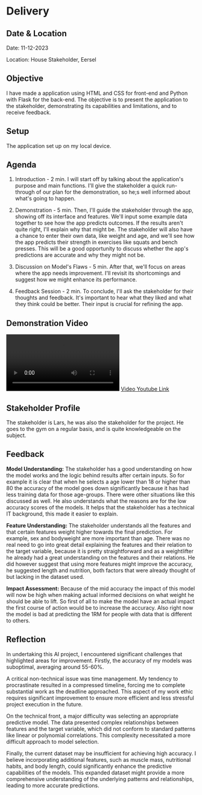 # Delivery

## Date & Location
Date: 11-12-2023

Location: House Stakeholder, Eersel

## Objective
I have made a application using HTML and CSS for front-end and Python with Flask for the back-end.
The objective is to present the application to the stakeholder, demonstrating its capabilities and limitations, and to receive feedback.

## Setup
The application set up on my local device.

## Agenda
1. Introduction - 2 min.
    I will start off by talking about the application's purpose and main functions. I'll give the stakeholder a quick run-through of our plan for the demonstration, so he;s well informed about what's going to happen.

2. Demonstration - 5 min.
    Then, I'll guide the stakeholder through the app, showing off its interface and features. We'll input some example data together to see how the app predicts outcomes. If the results aren't quite right, I'll explain why that might be. The stakeholder will also have a chance to enter their own data, like weight and age, and we'll see how the app predicts their strength in exercises like squats and bench presses. This will be a good opportunity to discuss whether the app's predictions are accurate and why they might not be.

3. Discussion on Model's Flaws - 5 min.
    After that, we'll focus on areas where the app needs improvement. I'll revisit its shortcomings and suggest how we might enhance its performance.

4. Feedback Session - 2 min.
    To conclude, I'll ask the stakeholder for their thoughts and feedback. It's important to hear what they liked and what they think could be better. Their input is crucial for refining the app.

## Demonstration Video

![](./templates/demo.mov)
[Video Youtube Link](https://youtu.be/rdBJ-ULSQTM)

## Stakeholder Profile
The stakeholder is Lars, he was also the stakeholder for the project. He goes to the gym on a regular basis, and is quite knowledgeable on the subject.

## Feedback
**Model Understanding:**
The stakeholder has a good understanding on how the model works and the logic behind results after certain inputs. So for example it is clear that when he selects a age lower than 18 or higher than 80 the accuracy of the model goes down significantly because it has had less training data for those age-groups. There were other situations like this discussed as well. He also understands what the reasons are for the low accuracy scores of the models. It helps that the stakeholder has a technical IT background, this made it easier to explain.

**Feature Understanding:**
The stakeholder understands all the features and that certain features weight higher towards the final prediction. For example, sex and bodyweight are more important than age. There was no real need to go into great detail explaining the features and their relation to the target variable, because it is pretty straightforward and as a weightlifter he already had a great understanding on the features and their relations. He did however suggest that using more features might improve the accuracy, he suggested length and nutrition, both factors that were already thought of but lacking in the dataset used.

**Impact Assessment:**
Because of the mid accuracy the impact of this model will now be high when making actual informed decisions on what weight he should be able to lift. So first of all to make the model have an actual impact the first course of action would be to increase the accuracy. Also right now the model is bad at predicting the 1RM for people with data that is different to others.

## Reflection
In undertaking this AI project, I encountered significant challenges that highlighted areas for improvement. Firstly, the accuracy of my models was suboptimal, averaging around 55-60%.

A critical non-technical issue was time management. My tendency to procrastinate resulted in a compressed timeline, forcing me to complete substantial work as the deadline approached. This aspect of my work ethic requires significant improvement to ensure more efficient and less stressful project execution in the future.

On the technical front, a major difficulty was selecting an appropriate predictive model. The data presented complex relationships between features and the target variable, which did not conform to standard patterns like linear or polynomial correlations. This complexity necessitated a more difficult approach to model selection.

Finally, the current dataset may be insufficient for achieving high accuracy. I believe incorporating additional features, such as muscle mass, nutritional habits, and body length, could significantly enhance the predictive capabilities of the models. This expanded dataset might provide a more comprehensive understanding of the underlying patterns and relationships, leading to more accurate predictions.